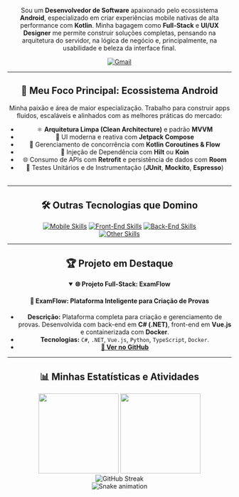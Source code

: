 <div align="center">
<p align="center">
  Sou um <strong>Desenvolvedor de Software</strong> apaixonado pelo ecossistema <strong>Android</strong>, especializado em criar experiências mobile nativas de alta performance com <strong>Kotlin</strong>. Minha bagagem como <strong>Full-Stack</strong> e <strong>UI/UX Designer</strong> me permite construir soluções completas, pensando na arquitetura do servidor, na lógica de negócio e, principalmente, na usabilidade e beleza da interface final.
</p>

<p align="center">
  <a href="mailto:gustavofernandesvs@gmail.com" target="_blank"><img src="https://img.shields.io/badge/-Gmail-D14836?style=for-the-badge&logo=gmail&logoColor=white" alt="Gmail"></a>
</p>

---

## 🎯 Meu Foco Principal: Ecossistema Android

<table>
  <tr>
      <p>Minha paixão e área de maior especialização. Trabalho para construir apps fluidos, escaláveis e alinhados com as melhores práticas do mercado:</p>
      <ul>
        <li>⚛️ <strong>Arquitetura Limpa (Clean Architecture)</strong> e padrão <strong>MVVM</strong></li>
        <li>🎨 UI moderna e reativa com <strong>Jetpack Compose</strong></li>
        <li>🧵 Gerenciamento de concorrência com <strong>Kotlin Coroutines & Flow</strong></li>
        <li>💉 Injeção de Dependência com <strong>Hilt</strong> ou <strong>Koin</strong></li>
        <li>🌐 Consumo de APIs com <strong>Retrofit</strong> e persistência de dados com <strong>Room</strong></li>
        <li>🧪 Testes Unitários e de Instrumentação (<strong>JUnit</strong>, <strong>Mockito</strong>, <strong>Espresso</strong>)</li>
      </ul>
</table>

---

## 🛠️ Outras Tecnologias que Domino

<p align="center">
  <a href="#"><img src="https://skillicons.dev/icons?i=kotlin,java,androidstudio,firebase" alt="Mobile Skills"></a>
  <a href="#"><img src="https://skillicons.dev/icons?i=vue,react,ts,js,vite,html,css" alt="Front-End Skills"></a>
  <a href="#"><img src="https://skillicons.dev/icons?i=cs,dotnet,java,spring,nodejs,python" alt="Back-End Skills"></a>
  <br>
  <a href="#"><img src="https://skillicons.dev/icons?i=docker,git,github,figma,unity,cpp" alt="Other Skills"></a>
</p>

---

## 🏆 Projeto em Destaque

<details open>
  <summary><strong>🌐 Projeto Full-Stack: ExamFlow</strong></summary>
  
  #### 🚀 ExamFlow: Plataforma Inteligente para Criação de Provas
  * **Descrição:** Plataforma completa para criação e gerenciamento de provas. Desenvolvida com back-end em **C# (.NET)**, front-end em **Vue.js** e containerizada com **Docker**.
  * **Tecnologias:** `C#`, `.NET`, `Vue.js`, `Python`, `TypeScript`, `Docker`.
  * **[🔗 Ver no GitHub](https://github.com/Exam-Flow/)**
</details>

---

## 📊 Minhas Estatísticas e Atividades

<div align="center">
  <img height="180em" src="https://github-readme-stats.vercel.app/api?username=gustavofvs&show_icons=true&theme=dracula&include_all_commits=true&count_private=true"/>
  <img height="180em" src="https://github-readme-stats.vercel.app/api/top-langs/?username=gustavofvs&layout=compact&langs_count=7&theme=dracula"/>
</div>

<div align="center">
  <img src="https://github-readme-streak-stats.herokuapp.com/?user=gustavofvs&theme=dracula" alt="GitHub Streak" />
</div>

<div align="center">
  <img src="https://github.com/gustavofvs/gustavofvs/blob/output/github-contribution-grid-snake.svg" alt="Snake animation">
</div>
